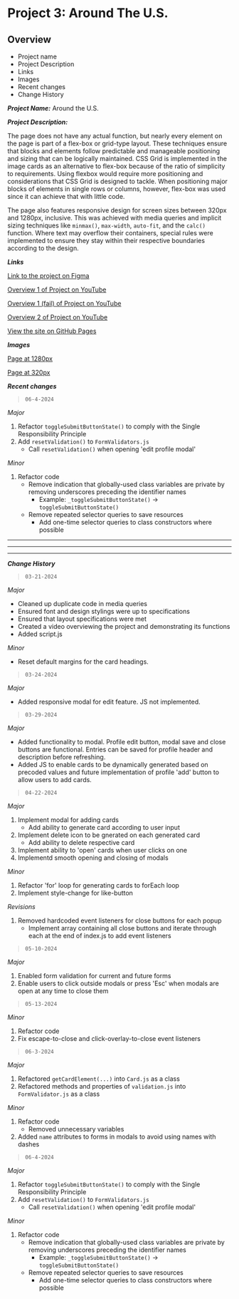 # Project 3: Around The U.S.

## Overview

- Project name
- Project Description
- Links
- Images
- Recent changes
- Change History

**_Project Name:_** Around the U.S.

**_Project Description:_**

The page does not have any actual function, but nearly every element on the page is part of a flex-box or grid-type layout. These techniques ensure that blocks and elements follow predictable and manageable positioning and sizing that can be logically maintained.
CSS Grid is implemented in the image cards as an alternative to flex-box because of the ratio of simplicity to requirements. Using flexbox would require more positioning and considerations that CSS Grid is designed to tackle.
When positioning major blocks of elements in single rows or columns, however, flex-box was used since it can achieve that with little code.

The page also features responsive design for screen sizes between 320px and 1280px, inclusive. This was achieved with media queries and implicit sizing techniques like `minmax()`, `max-width`, `auto-fit`, and the `calc()` function.
Where text may overflow their containers, special rules were implemented to ensure they stay within their respective boundaries according to the design.

**_Links_**

[Link to the project on Figma](https://www.figma.com/file/ii4xxsJ0ghevUOcssTlHZv/Sprint-3%3A-Around-the-US?node-id=0%3A1)

[Overview 1 of Project on YouTube](https://youtu.be/0_pf8t1SdBY)

[Overview 1 (fail) of Project on YouTube](https://youtu.be/ax2Zk1sN_VQ)

[Overview 2 of Project on YouTube](https://youtu.be/GYx_PNXtyvo)

[View the site on GitHub Pages](https://aar7.github.io/se_project_aroundtheus/)

**_Images_**

[Page at 1280px](./1280px_demo.jpg)

[Page at 320px](./320px_demo.jpg)

**_Recent changes_**

> `06-4-2024`

_Major_

1. Refactor `toggleSubmitButtonState()` to comply with the Single Responsibility Principle
2. Add `resetValidation()` to `FormValidators.js`
   - Call `resetValidation()` when opening 'edit profile modal'

_Minor_

1. Refactor code
   - Remove indication that globally-used class variables are private by removing underscores preceding the identifier names
     - Example: `_toggleSubmitButtonState()` -> `toggleSubmitButtonState()`
   - Remove repeated selector queries to save resources
     - Add one-time selector queries to class constructors where possible

---

---

---

**_Change History_**

> `03-21-2024`

_Major_

- Cleaned up duplicate code in media queries
- Ensured font and design stylings were up to specifications
- Ensured that layout specifications were met
- Created a video overviewing the project and demonstrating its functions
- Added script.js

_Minor_

- Reset default margins for the card headings.

> `03-24-2024`

_Major_

- Added responsive modal for edit feature. JS not implemented.

> `03-29-2024`

_Major_

- Added functionality to modal. Profile edit button, modal save and close buttons are functional. Entries can be saved for profile header and description before refreshing.
- Added JS to enable cards to be dynamically generated based on precoded values and future implementation of profile 'add' button to allow users to add cards.

> `04-22-2024`

_Major_

1. Implement modal for adding cards
   - Add ability to generate card according to user input
2. Implement delete icon to be gnerated on each generated card
   - Add ability to delete respective card
3. Implement ability to 'open' cards when user clicks on one
4. Implementd smooth opening and closing of modals

_Minor_

1. Refactor 'for' loop for generating cards to forEach loop
2. Implement style-change for like-button

_Revisions_

1. Removed hardcoded event listeners for close buttons for each popup
   - Implement array containing all close buttons and iterate through each at the end of index.js to add event listeners

> `05-10-2024`

_Major_

1. Enabled form validation for current and future forms
2. Enable users to click outside modals or press 'Esc' when modals are open at any time to close them

> `05-13-2024`

_Minor_

1. Refactor code
2. Fix escape-to-close and click-overlay-to-close event listeners

> `06-3-2024`

_Major_

1. Refactored `getCardElement(...)` into `Card.js` as a class
2. Refactored methods and properties of `validation.js` into `FormValidator.js` as a class

_Minor_

1. Refactor code
   - Removed unnecessary variables
2. Added `name` attributes to forms in modals to avoid using names with dashes

> `06-4-2024`

_Major_

1. Refactor `toggleSubmitButtonState()` to comply with the Single Responsibility Principle
2. Add `resetValidation()` to `FormValidators.js`
   - Call `resetValidation()` when opening 'edit profile modal'

_Minor_

1. Refactor code
   - Remove indication that globally-used class variables are private by removing underscores preceding the identifier names
     - Example: `_toggleSubmitButtonState()` -> `toggleSubmitButtonState()`
   - Remove repeated selector queries to save resources
     - Add one-time selector queries to class constructors where possible
